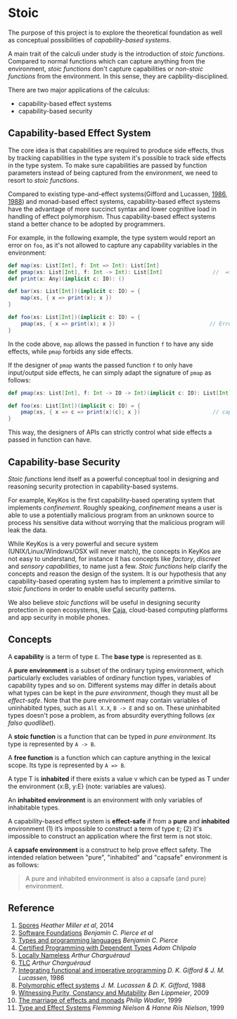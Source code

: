 # Stoic

The purpose of this project is to explore the theoretical foundation
as well as conceptual possibilities of *capability-based systems*.

A main trait of the calculi under study is the introduction of
_stoic functions_. Compared to normal functions which can capture
anything from the environment, _stoic functions_ don't capture
capabilities or _non-stoic functions_ from the environment. In
this sense, they are capbility-disciplined.

There are two major applications of the calculus:

- capability-based effect systems
- capability-based security

## Capability-based Effect System

The core idea is that capabilities are required to produce side effects,
thus by tracking capabilities in the type system it's possible to
track side effects in the type system. To make sure capabilities are
passed by function parameters instead of being captured from the
environment, we need to resort to *stoic functions*.

Compared to existing type-and-effect systems(Gifford and Lucassen,
[1986](http://dl.acm.org/citation.cfm?id=319848),
[1988](http://dl.acm.org/citation.cfm?id=73564)) and monad-based
effect systems, capability-based effect systems have the advantage of
more succinct syntax and lower cognitive load in handling of effect
polymorphism. Thus capability-based effect systems stand a better
chance to be adopted by programmers.

For example, in the following example, the type system would report an
error on `foo`, as it's not allowed to capture any capability
variables in the environment:

``` scala
def map(xs: List[Int], f: Int => Int): List[Int]
def pmap(xs: List[Int], f: Int -> Int): List[Int]                //  => means f is stoic function type
def print(x: Any)(implicit c: IO): ()

def bar(xs: List[Int])(implicit c: IO) = {
    map(xs, { x => print(x); x })
}

def foo(xs: List[Int])(implicit c: IO) = {
    pmap(xs, { x => print(x); x })                              // Error, can't capture c:IO
}
```

In the code above, `map` allows the passed in function `f` to have any
side effects, while `pmap` forbids any side effects.

If the designer of `pmap` wants the passed function `f` to only have
input/output side effects, he can simply adapt the signature of `pmap`
as follows:

``` scala
def pmap(xs: List[Int], f: Int -> IO -> Int)(implicit c: IO): List[Int]

def foo(xs: List[Int])(implicit c: IO) = {
    pmap(xs, { x => c => print(x)(c); x })                       // capability c is passed in by pmap
}
```

This way, the designers of APIs can strictly control what side effects
a passed in function can have.

## Capability-base Security

_Stoic functions_ lend itself as a powerful conceptual tool in
designing and reasoning security protection in capability-based systems.

For example, KeyKos is the first capability-based operating system
that implements _confinement_. Roughly speaking, _confinement_ means a
user is able to use a potentially malicious program from an unknown
source to process his sensitive data without worrying that the
malicious program will leak the data.

While KeyKos is a very powerful and secure system
(UNIX/Linux/Windows/OSX will never match), the concepts in KeyKos are
not easy to understand, for instance it has concepts like _factory_,
_discreet_ and _sensory capabilities_, to name just a few. _Stoic
functions_ help clarify the concepts and reason the design of the
system. It is our hypothesis that any capability-based operating
system has to implement a primitive similar to _stoic functions_ in
order to enable useful security patterns.

We also believe _stoic functions_ will be useful in designing security
protection in open ecosystems, like
[Caja](https://developers.google.com/caja/), cloud-based computing
platforms and app security in mobile phones.

## Concepts

A **capability** is a term of type `E`. The **base type** is
represented as `B`.

A **pure environment** is a subset of the ordinary typing environment,
which particularly excludes variables of ordinary function types,
variables of capability types and so on. Different systems may differ
in details about what types can be kept in the *pure environment*,
though they must all be *effect-safe*. Note that the pure environment
may contain variables of uninhabited types, such as `All X.X`, `B
-> E` and so on. These uninhabited types doesn't pose a problem,
as from absurdity everything follows (*ex falso quodlibet*).

A **stoic function** is a function that can be typed in *pure
environment*. Its type is represented by `A -> B`.

A **free function** is a function which can capture anything in the
lexical scope.  Its type is represented by `A => B`.

A type T is **inhabited** if there exists a value v which can be
typed as T under the environment {x:B, y:E} (note: variables are
values).

An **inhabited environment** is an environment with only variables
of inhabitable types.

A capability-based effect system is **effect-safe** if from a **pure**
and **inhabited** environment (1) it’s impossible to construct a
term of type `E`; (2) it's impossible to construct an application
where the first term is not stoic.

A **capsafe environment** is a construct to help prove effect
safety. The intended relation between "pure", "inhabited" and
"capsafe" environment is as follows:

> A pure and inhabited environment is also a capsafe (and pure)
> environment.

## Reference

1. [Spores](http://infoscience.epfl.ch/record/191239)  *Heather Miller et al*, 2014
2. [Software Foundations](http://www.cis.upenn.edu/~bcpierce/sf)  *Benjamin C. Pierce et al*
3. [Types and programming languages](https://www.cis.upenn.edu/~bcpierce/tapl/)  *Benjamin C. Pierce*
4. [Certified Programming with Dependent Types](http://adam.chlipala.net/cpdt/)  *Adam Chlipala*
5. [Locally Nameless](http://www.chargueraud.org/softs/ln/)  *Arthur Charguéraud*
6. [TLC](http://www.chargueraud.org/softs/tlc/)  *Arthur Charguéraud*
7. [Integrating functional and imperative programming](http://dl.acm.org/citation.cfm?id=319848)  *D. K. Gifford & J. M. Lucassen*, 1986
8. [Polymorphic effect systems](http://dl.acm.org/citation.cfm?id=73564)  *J. M. Lucassen & D. K. Gifford*, 1988
9. [Witnessing Purity, Constancy and Mutability](http://link.springer.com/chapter/10.1007/978-3-642-10672-9_9)  *Ben Lippmeier*, 2009
10. [The marriage of effects and monads](http://dl.acm.org/citation.cfm?id=289429) *Philip Wadler*, 1999
11. [Type and Effect Systems](http://www2.imm.dtu.dk/~fnie/Papers/NiNi99tes.pdf)  *Flemming Nielson & Hanne Riis Nielson*, 1999
